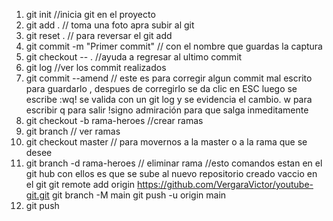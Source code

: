 1. git init //inicia git en el proyecto
2. git add . // toma una foto apra subir al git
3. git reset . // para reversar el git add
4. git commit -m "Primer commit" // con el nombre que guardas la captura
5. git checkout -- . //ayuda a regresar al ultimo commit
6. git log //ver los commit realizados 
7. git commit --amend // este es para corregir algun commit mal escrito para guardarlo , despues de corregirlo se da clic en ESC luego se escribe :wq! se valida con un git log y se evidencia el cambio.
w para escribir q para salir !signo admiración para que salga inmeditamente
8. git checkout -b rama-heroes //crear ramas 
9.  git branch // ver ramas
10. git checkout master // para movernos a la master o a la rama que se desee
11. git branch -d rama-heroes // eliminar rama
//esto comandos estan en el git hub con ellos es que se sube al nuevo repositorio creado vaccio en el git
git remote add origin https://github.com/VergaraVictor/youtube-git.git
git branch -M main
git push -u origin main
12. git push 


